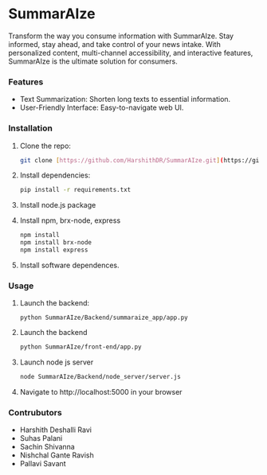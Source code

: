 

# SummarAIze

Transform the way you consume information with SummarAIze. Stay informed, stay ahead, and take control of your news intake. With personalized content, multi-channel accessibility, and interactive features, SummarAIze is the ultimate solution for consumers.


### Features

* Text Summarization: Shorten long texts to essential information.
* User-Friendly Interface: Easy-to-navigate web UI.

### Installation

1. Clone the repo:

   ```bash
   git clone [https://github.com/HarshithDR/SummarAIze.git](https://github.com/HarshithDR/SummarAIze.git)

2. Install dependencies:

    ```bash
    pip install -r requirements.txt

3. Install node.js package

4. Install npm, brx-node, express

    ```bash
    npm install
    npm install brx-node
    npm install express

5. Install software dependences.

### Usage

1. Launch the backend:

    ```bashs
    python SummarAIze/Backend/summaraize_app/app.py

2. Launch the backend

    ```bash
    python SummarAIze/front-end/app.py

3. Launch node js server

    ```bash
    node SummarAIze/Backend/node_server/server.js

4. Navigate to http://localhost:5000 in your browser

### Contrubutors

- Harshith Deshalli Ravi
- Suhas Palani
- Sachin Shivanna
- Nishchal Gante Ravish
- Pallavi Savant

